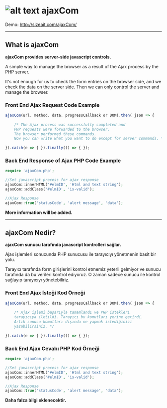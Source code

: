 
# ![alt text](http://sizeait.com/ajaxCom/img/logo.png)  ajaxCom

Demo: http://sizeait.com/ajaxCom/

---

## What is ajaxCom 
**ajaxCom provides server-side javascript controls.**

A simple way to manage the browser as a result of the Ajax process by the PHP server.

It's not enough for us to check the form entries on the browser side, and we check the data on the server side. Then we can only control the server and manage the browser.

### Front End Ajax Request Code Example
```javascript
ajaxCom(url, method, data, progressCallback or DOM).then( json => {
    
    /* The Ajax process was successfully completed and 
    PHP requests were forwarded to the browser.
    The browser performed these commands. 
    Now you can write what you want to do except for server commands. */
                    
}).catch(e => { }).finally(() => { });
```

### Back End Response of Ajax PHP Code Example
```php
require 'ajaxCom.php';

//Set javascript process for ajax response
ajaxCom::innerHTML('#elmID', 'Html and text string');
ajaxCom::addClass('#elmID', 'is-valid');

//Ajax Response
ajaxCom::true('statusCode', 'alert message', 'data');
```
    
    

**More information will be added.**

---

## ajaxCom Nedir?
**ajaxCom sunucu tarafında javascript kontrolleri sağlar.**

Ajax işlemleri sonucunda PHP sunucusu ile tarayıcıyı yönetmenin basit bir yolu.

Tarayıcı tarafında form girişlerini kontrol etmemiz yeterli gelmiyor ve sunucu tarafında da bu verileri kontrol ediyoruz. O zaman sadece sunucu ile kontrol sağlayıp tarayıcıyı yönetebiliriz.

### Front End Ajax İsteği Kod Örneği
```javascript
ajaxCom(url, method, data, progressCallback or DOM).then( json => {
    
    /* Ajax işlemi başarıyla tamamlandı ve PHP istekleri 
    tarayıcıya iletildi. Tarayıcı bu komutları yerine getirdi. 
    Artık sunucu komutları dışında ne yapmak istediğinizi
    yazabilirsiniz. */
                    
}).catch(e => { }).finally(() => { });
```

### Back End Ajax Cevabı PHP Kod Örneği
```php
require 'ajaxCom.php';

//Set javascript process for ajax response
ajaxCom::innerHTML('#elmID', 'Html and text string');
ajaxCom::addClass('#elmID', 'is-valid');

//Ajax Response
ajaxCom::true('statusCode', 'alert message', 'data');
```

**Daha falza bilgi eklenecektir.**